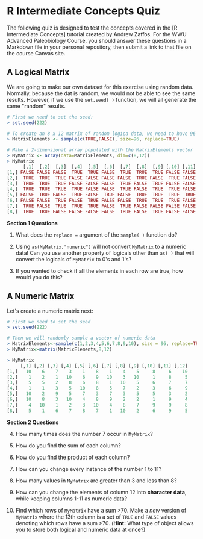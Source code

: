 # R Intermediate Concepts Quiz

The following quiz is designed to test the concepts covered in the [R Intermediate Concepts] tutorial created by Andrew Zaffos. For the WWU Advanced Paleobiology Course, you should answer these questions in a Markdown file in your personal repository, then submit a link to that file on the course Canvas site.

## A Logical Matrix

We are going to make our own dataset for this exercise using random data. Normally, because the dat is random, we would not be able to see the same results. However, if we use the `set.seed( )` function, we will all generate the same "random" results.

````R
# First we need to set the seed:
> set.seed(222)

# To create an 8 x 12 matrix of random logica data, we need to have 96 elements (8 * 12)
> MatrixElements <- sample(c(TRUE,FALSE), size=96, replace=TRUE)

# Make a 2-dimensional array populated with the MatrixElements vector
> MyMatrix <- array(data=MatrixElements, dim=c(8,12))
> MyMatrix
      [,1]  [,2]  [,3]  [,4]  [,5]  [,6]  [,7]  [,8]  [,9] [,10] [,11] [,12]
[1,] FALSE FALSE FALSE  TRUE  TRUE FALSE  TRUE  TRUE  TRUE FALSE FALSE FALSE
[2,]  TRUE  TRUE  TRUE FALSE FALSE FALSE FALSE  TRUE FALSE  TRUE FALSE  TRUE
[3,]  TRUE  TRUE  TRUE FALSE FALSE FALSE  TRUE FALSE  TRUE FALSE FALSE FALSE
[4,]  TRUE  TRUE  TRUE  TRUE FALSE FALSE  TRUE FALSE  TRUE  TRUE FALSE FALSE
[5,] FALSE  TRUE FALSE  TRUE FALSE  TRUE FALSE  TRUE  TRUE  TRUE  TRUE  TRUE
[6,] FALSE FALSE  TRUE FALSE  TRUE FALSE FALSE  TRUE  TRUE  TRUE FALSE  TRUE
[7,]  TRUE FALSE  TRUE  TRUE  TRUE FALSE  TRUE FALSE FALSE FALSE FALSE FALSE
[8,]  TRUE  TRUE FALSE FALSE FALSE FALSE  TRUE FALSE  TRUE FALSE FALSE  TRUE
````

**Section 1 Questions**

1. What does the `replace =` argument of the `sample( )` function do?

2. Using `as(MyMatrix,"numeric")` will not convert `MyMatrix` to a numeric data! Can you use another property of logicals other than `as( )` that will convert the logicals of `MyMatrix` to 0's and 1's?

3. If you wanted to check if **all** the elements in each row are true, how would you do this?

## A Numeric Matrix

Let's create a numeric matrix next:

````R
# First we need to set the seed
> set.seed(222)

# Then we will randomly sample a vector of numeric data
> MatrixElements<-sample(c(1,2,3,4,5,6,7,8,9,10), size = 96, replace=TRUE)
> MyMatrix<-matrix(MatrixElements,8,12)

> MyMatrix
     [,1] [,2] [,3] [,4] [,5] [,6] [,7] [,8] [,9] [,10] [,11] [,12]
[1,]   10    6    7    3    1    8    1    4    5     8     6    10
[2,]    1    2    1   10    6    9   10    3   10     1     8     5
[3,]    5    5    2    8    6    8    1   10    5     6     7     7
[4,]    1    1    3    5   10    8    5    7    2     3     6     9
[5,]   10    2    9    5    7    3    7    3    5     5     3     2
[6,]   10    8    3   10    4    8    9    2    2     1     9     4
[7,]    4   10    1    2    3   10    4    8    7     9     9     8
[8,]    5    1    6    7    8    7    1   10    2     6     9     5
````

**Section 2 Questions**

4. How many times does the number 7 occur in `MyMatrix`?

5. How do you find the sum of each column?

6. How do you find the product of each column?

7. How can you change every instance of the number 1 to 11?

8. How many values in `MyMatrix` are greater than 3 and less than 8?

9. How can you change the elements of column 12 into **character data**, while keeping columns 1-11 as numeric data?

10. Find which rows of `MyMatrix` have a sum >70. Make a *new* version of `MyMatrix` where the 13th column is a set of `TRUE` and `FALSE` values denoting which rows have a sum >70. (**Hint:** What type of object allows you to store both logical and numeric data at once?)
